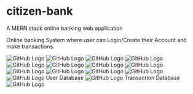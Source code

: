 # citizen-bank
A MERN stack online banking web application

Online banking System where user can Login/Create their Account and
make transactions. 

![GitHub Logo](/Screenshots/home.png)
![GitHub Logo](/Screenshots/footer.png)
![GitHub Logo](/Screenshots/register.png)
![GitHub Logo](/Screenshots/register1.png)
![GitHub Logo](/Screenshots/login.png)
![GitHub Logo](/Screenshots/login1.png)
![GitHub Logo](/Screenshots/account.png)
![GitHub Logo](/Screenshots/transfer.png)
![GitHub Logo](/Screenshots/transfer1.png)
![GitHub Logo](/Screenshots/transaction.png)
![GitHub Logo](/Screenshots/credit.png)
![GitHub Logo](/Screenshots/debit.png)
![GitHub Logo](/Screenshots/blog.png)
User Database
![GitHub Logo](/Screenshots/user.png)
Transaction Database
![GitHub Logo](/Screenshots/trans.png)

